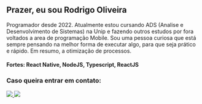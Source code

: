 
## Prazer, eu sou Rodrigo Oliveira

Programador desde 2022. 
Atualmente estou cursando ADS (Analise e Desenvolvimento de Sistemas) na Unip e fazendo outros estudos por fora voltados a area de programação Mobile.
Sou uma pessoa curiosa que está sempre pensando na melhor forma de executar algo, para que seja prático e rápido. Em resumo, a otimização de processos.

#### Fortes: React Native, NodeJS, Typescript, ReactJS

### Caso queira entrar em contato:
  
  <a href="https://www.linkedin.com/in/rodrigooliveiradev/" alt="Linkedin">
    <img src="https://img.shields.io/badge/-Linkedin-6610F2?style=for-the-badge&logo=Linkedin&logoColor=FFFFFF&"/>
  </a>
  <a href="https://wa.me/message/AVGB7CMB7RSUG1" alt="Whatsapp">
    <img src="https://img.shields.io/badge/-Whatsapp-brightgreen"/>
  </a>
  
</p>
